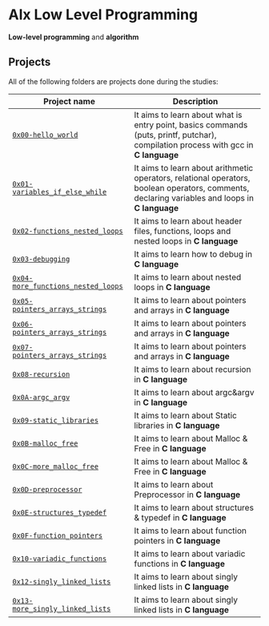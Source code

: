 # Alx Low Level Programming

**Low-level programming** and **algorithm**

## Projects
All of the following folders are projects done during the studies:

| Project name | Description |
| ------------ | ----------- |
| [`0x00-hello_world`](https://github.com/tchytech/alx-low_level_programming/tree/master/0x00-hello_world) | It aims to learn about what is entry point, basics commands (puts, printf, putchar), compilation process with gcc in **C language** |
| [`0x01-variables_if_else_while`](https://github.com/tchytech/alx-low_level_programming/tree/master/0x01-variables_if_else_while) | It aims to learn about arithmetic operators, relational operators, boolean operators, comments, declaring variables and loops in **C language** |
| [`0x02-functions_nested_loops`](https://github.com/tchytech/alx-low_level_programming/tree/master/0x02-functions_nested_loops) | It aims to learn about header files, functions, loops and nested loops in **C language** |
| [`0x03-debugging`](https://github.com/tchytech/alx-low_level_programming/master/0x03-debugging) | It aims to learn how to debug in **C language** |
| [`0x04-more_functions_nested_loops`](https://github.com/tchytech/alx-low_level_programming/tree/master/0x04-more_functions_nested_loops) | It aims to learn about nested loops in **C language** |
| [`0x05-pointers_arrays_strings`](https://github.com/tchytech/alx-low_level_programming/tree/master/0x05-pointers_arrays_strings) | It aims to learn about pointers and arrays in **C language** |
| [`0x06-pointers_arrays_strings`](https://github.com/tchytech/alx-low_level_programming/tree/master/0x06-pointers_arrays_strings) | It aims to learn about pointers and arrays in **C language** |
| [`0x07-pointers_arrays_strings`](https://github.com/tchytech/alx-low_level_programming/tree/master/0x07-pointers_arrays_strings) | It aims to learn about pointers and arrays in **C language** |
| [`0x08-recursion`](https://github.com/tchytech/alx-low_level_programming/tree/tree/master/0x08-recursion) | It aims to learn about recursion in **C language** |
| [`0x0A-argc_argv`](https://github.com/tchytech/alx-low_level_programming/tree/tree/master/0x0A-argc_argv) | It aims to learn about argc&argv in **C language** |
| [`0x09-static_libraries`](https://github.com/tchytech/alx-low_level_programming/tree/master/0x09-static_libraries) | It aims to learn about Static libraries in **C language** |
| [`0x0B-malloc_free`](https://github.com/tchytech/alx-low_level_programming/tree/master/0x0B-malloc_free) | It aims to learn about Malloc & Free in **C language** |
| [`0x0C-more_malloc_free`](https://github.com/tchytech/alx-low_level_programming/tree/master/0x0C-more_malloc_free) | It aims to learn about Malloc & Free in **C language** |
| [`0x0D-preprocessor`](https://github.com/tchytech/alx-low_level_programming/tree/master/0x0D-preprocessor) | It aims to learn about Preprocessor in **C language** |
| [`0x0E-structures_typedef`](https://github.com/tchytech/alx-low_level_programming/tree/master/0x0E-structures_typedef) | It aims to learn about structures & typedef in **C language** |
| [`0x0F-function_pointers`](https://github.com/tchytech/alx-low_level_programming/tree/master/0x0F-function_pointers) | It aims to learn about function pointers in **C language** |
| [`0x10-variadic_functions`](https://github.com/tchytech/alx-low_level_programming/tree/master/0x10-variadic_functions) | It aims to learn about variadic functions in **C language** |
| [`0x12-singly_linked_lists`](https://github.com/tchytech/alx-low_level_programming/tree/master/0x12-singly_linked_lists) | It aims to learn about singly linked lists in **C language** |
| [`0x13-more_singly_linked_lists`](https://github.com/tchytech/alx-low_level_programming/tree/master/0x13-more_singly_linked_lists) | It aims to learn about singly linked lists in **C language** |
